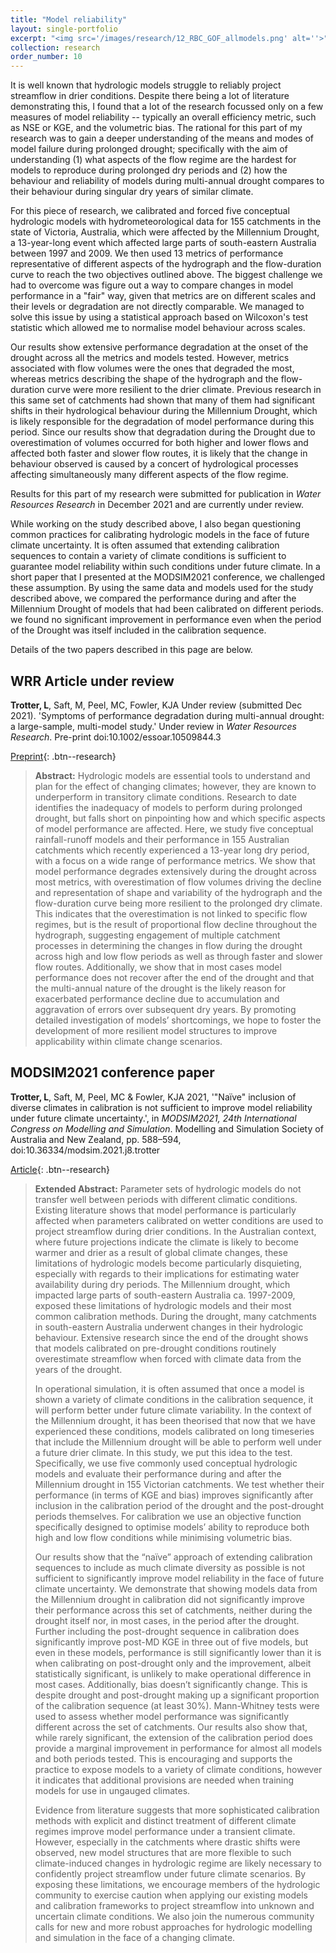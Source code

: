 ```yaml
---
title: "Model reliability"
layout: single-portfolio
excerpt: "<img src='/images/research/12_RBC_GOF_allmodels.png' alt=''>"
collection: research
order_number: 10
---
```


It is well known that hydrologic models struggle to reliably project streamflow in drier conditions. Despite there being a lot of literature demonstrating this, I found that a lot of the research focussed only on a few measures of model reliability -- typically an overall efficiency metric, such as NSE or KGE, and the volumetric bias. The rational for this part of my research was to gain a deeper understanding of the means and modes of model failure during prolonged drought; specifically with the aim of understanding (1) what aspects of the flow regime are the hardest for models to reproduce during prolonged dry periods and (2) how the behaviour and reliability of models during multi-annual drought compares to their behaviour during singular dry years of similar climate.

For this piece of research, we calibrated and forced five conceptual hydrologic models with hydrometeorological data for 155 catchments in the state of Victoria, Australia, which were affected by the Millennium Drought, a 13-year-long event which affected large parts of south-eastern Australia between 1997 and 2009. We then used 13 metrics of performance representative of different aspects of the hydrograph and the flow-duration curve to reach the two objectives outlined above. The biggest challenge we had to overcome was figure out a way to compare changes in model performance in a "fair" way, given that metrics are on different scales and their levels or degradation are not directly comparable. We managed to solve this issue by using a statistical approach based on Wilcoxon's test statistic which allowed me to normalise model behaviour across scales.

Our results show extensive performance degradation at the onset of the drought across all the metrics and models tested. However, metrics associated with flow volumes were the ones that degraded the most, whereas metrics describing the shape of the hydrograph and the flow-duration curve were more resilient to the drier climate. Previous research in this same set of catchments had shown that many of them had significant shifts in their hydrological behaviour during the Millennium Drought, which is likely responsible for the degradation of model performance during this period. Since our results show that degradation during the Drought due to overestimation of volumes occurred for both higher and lower flows and affected both faster and slower flow routes, it is likely that the change in behaviour observed is caused by a concert of hydrological processes affecting simultaneously many different aspects of the flow regime.

Results for this part of my research were submitted for publication in *Water Resources Research* in December 2021 and are currently under review.

While working on the study described above, I also began questioning common practices for calibrating hydrologic models in the face of future climate uncertainty. It is often assumed that extending calibration sequences to contain a variety of climate conditions is sufficient to guarantee model reliability within such conditions under future climate. In a short paper that I presented at the MODSIM2021 conference, we challenged these assumption. By using the same data and models used for the study described above, we compared the performance during and after the Millennium Drought of models that had been calibrated on different periods. we found no significant improvement in performance even when the period of the Drought was itself included in the calibration sequence.

Details of the two papers described in this page are below.

## WRR Article under review

**Trotter, L**, Saft, M, Peel, MC, Fowler, KJA Under review (submitted Dec 2021). 'Symptoms of performance degradation during multi-annual drought: a large-sample, multi-model study.' Under review in *Water Resources Research*. Pre-print doi:10.1002/essoar.10509844.3

[Preprint](https://doi.org/10.1002/essoar.10509844.3){: .btn--research}

> **Abstract:** Hydrologic models are essential tools to understand and plan for the effect of changing climates; however, they are known to underperform in transitory climate conditions.
Research to date identifies the inadequacy of models to perform during prolonged drought, but falls short on pinpointing how and which specific aspects of model performance are affected.
Here, we study five conceptual rainfall-runoff models and their performance in 155 Australian catchments which recently experienced a 13-year long dry period, with a focus on a wide range of performance metrics.
We show that model performance degrades extensively during the drought across most metrics, with overestimation of flow volumes driving the decline and representation of shape and variability of the hydrograph and the flow-duration curve being more resilient to the prolonged dry climate.
This indicates that the overestimation is not linked to specific flow regimes, but is the result of proportional flow decline throughout the hydrograph, suggesting engagement of multiple catchment processes in determining the changes in flow during the drought across high and low flow periods as well as through faster and slower flow routes.
Additionally, we show that in most cases model performance does not recover after the end of the drought and that the multi-annual nature of the drought is the likely reason for exacerbated performance decline due to accumulation and aggravation of errors over subsequent dry years.
By promoting detailed investigation of models’ shortcomings, we hope to foster the development of more resilient model structures to improve applicability within climate change scenarios.

## MODSIM2021 conference paper

**Trotter, L**, Saft, M, Peel, MC & Fowler, KJA 2021, '"Naïve" inclusion of diverse climates in calibration is not sufficient to improve model reliability under future climate uncertainty.', in *MODSIM2021, 24th International Congress on Modelling and Simulation*. Modelling and Simulation Society of Australia and New Zealand, pp. 588–594, doi:10.36334/modsim.2021.j8.trotter

[Article](https://doi.org/10.36334/modsim.2021.j8.trotter){: .btn--research}

>**Extended Abstract:** Parameter sets of hydrologic models do not transfer well between periods with different climatic conditions. Existing literature shows that model performance is particularly affected when parameters calibrated on wetter conditions are used to project streamflow during drier conditions. In the Australian context, where future projections indicate the climate is likely to become warmer and drier as a result of global climate changes, these limitations of hydrologic models become particularly disquieting, especially with regards to their implications for estimating water availability during dry periods. The Millennium drought, which impacted large parts of south-eastern Australia ca. 1997-2009, exposed these limitations of hydrologic models and their most common calibration methods. During the drought, many catchments in south-eastern Australia underwent changes in their hydrologic behaviour. Extensive research since the end of the drought shows that models calibrated on pre-drought conditions routinely overestimate streamflow when forced with climate data from the years of the drought.
>
>In operational simulation, it is often assumed that once a model is shown a variety of climate conditions in the calibration sequence, it will perform better under future climate variability. In the context of the Millennium drought, it has been theorised that now that we have experienced these conditions, models calibrated on long timeseries that include the Millennium drought will be able to perform well under a future drier climate. In this study, we put this idea to the test. Specifically, we use five commonly used conceptual hydrologic models and evaluate their performance during and after the Millennium drought in 155 Victorian catchments. We test whether their performance (in terms of KGE and bias) improves significantly after inclusion in the calibration period of the drought and the post-drought periods themselves. For calibration we use an objective function specifically designed to optimise models’ ability to reproduce both high and low flow conditions while minimising volumetric bias.
>
>Our results show that the “naïve” approach of extending calibration sequences to include as much climate diversity as possible is not sufficient to significantly improve model reliability in the face of future climate uncertainty. We demonstrate that showing models data from the Millennium drought in calibration did not significantly improve their performance across this set of catchments, neither during the drought itself nor, in most cases, in the period after the drought. Further including the post-drought sequence in calibration does significantly improve post-MD KGE in three out of five models, but even in these models, performance is still significantly lower than it is when calibrating on post-drought only and the improvement, albeit statistically significant, is unlikely to make operational difference in most cases. Additionally, bias doesn’t significantly change. This is despite drought and post-drought making up a significant proportion of the calibration sequence (at least 30%). Mann-Whitney tests were used to assess whether model performance was significantly different across the set of catchments. Our results also show that, while rarely significant, the extension of the calibration period does provide a marginal improvement in performance for almost all models and both periods tested. This is encouraging and supports the practice to expose models to a variety of climate conditions, however it indicates that additional provisions are needed when training models for use in ungauged climates.
>
>Evidence from literature suggests that more sophisticated calibration methods with explicit and distinct treatment of different climate regimes improve model performance under a transient climate. However, especially in the catchments where drastic shifts were observed, new model structures that are more flexible to such climate-induced changes in hydrologic regime are likely necessary to confidently project streamflow under future climate scenarios. By exposing these limitations, we encourage members of the hydrologic community to exercise caution when applying our existing models and calibration frameworks to project streamflow into unknown and uncertain climate conditions. We also join the numerous community calls for new and more robust approaches for hydrologic modelling and simulation in the face of a changing climate.
